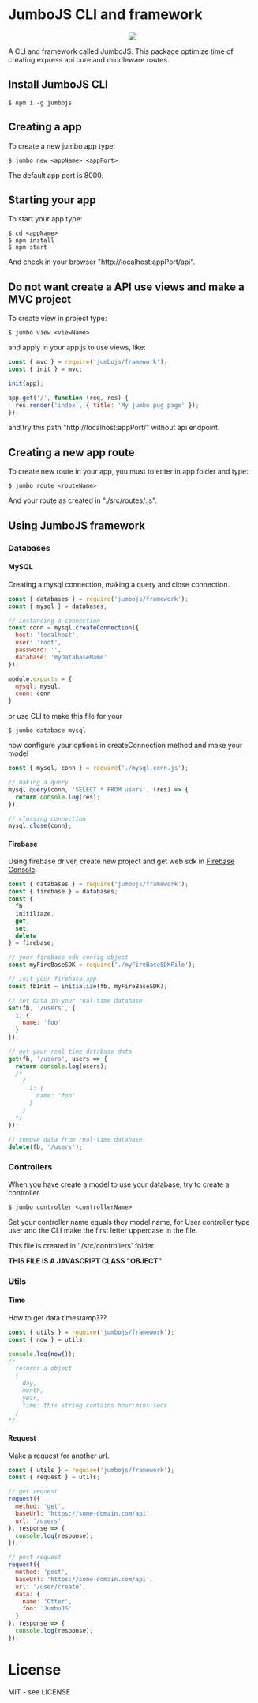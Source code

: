 # JumboJS CLI and framework

<div style="width: 100%; text-align: center;">
  <img src="https://images.emojiterra.com/google/android-10/128px/1f9a6.png" />
</div>

A CLI and framework called JumboJS.
This package optimize time of creating express api core and middleware routes.

## Install JumboJS CLI

```shell
$ npm i -g jumbojs
```

## Creating a app

To create a new jumbo app type:

```shell
$ jumbo new <appName> <appPort>
```

The default app port is 8000.

## Starting your app

To start your app type:

```shell
$ cd <appName>
$ npm install
$ npm start
```
And check in your browser "http://localhost:appPort/api".

## Do not want create a API use views and make a MVC project

To create view in project type:

```shell
$ jumbo view <viewName>
```

and apply in your app.js to use views, like:

```js
const { mvc } = require('jumbojs/framework');
const { init } = mvc;

init(app);

app.get('/', function (req, res) {
  res.render('index', { title: 'My jumbo pug page' });
});
```

and try this path "http://localhost:appPort/" without api endpoint.

## Creating a new app route

To create new route in your app, you must to enter in app folder and type:

```shell
$ jumbo route <routeName>
```

And your route as created in "./src/routes/<routeName>.js".

## Using JumboJS framework

### Databases

#### MySQL

Creating a mysql connection, making a query and close connection.

```js
const { databases } = require('jumbojs/framework');
const { mysql } = databases;

// instancing a connection
const conn = mysql.createConnection({
  host: 'localhost',
  user: 'root',
  password: '',
  database: 'myDatabaseName'
});

module.exports = {
  mysql: mysql,
  conn: conn
}
```

or use CLI to make this file for your

```shell
$ jumbo database mysql
```

now configure your options in createConnection method and make your model

```javascript
const { mysql, conn } = require('./mysql.conn.js');

// making a query
mysql.query(conn, 'SELECT * FROM users', (res) => {
  return console.log(res);
});

// clossing connection
mysql.close(conn);
```

#### Firebase

Using firebase driver, create new project and get web sdk in [Firebase Console](https://console.firebase.google.com/u/0/?hl=pt-br).

```javascript
const { databases } = require('jumbojs/framework');
const { firebase } = databases;
const {
  fb,
  initiliaze,
  get,
  set,
  delete
} = firebase;

// your firebase sdk config object
const myFireBaseSDK = require('./myFireBaseSDKFile');

// init your firebase app
const fbInit = initialize(fb, myFireBaseSDK);

// set data in your real-time database
set(fb, '/users', {
  1: {
    name: 'foo'
  }
});

// get your real-time database data
get(fb, '/users', users => {
  return console.log(users);
  /*
    {
      1: {
        name: 'foo'
      }
    }
  */
});

// remove data from real-time database
delete(fb, '/users');
```

### Controllers

When you have create a model to use your database, try to create a controller.

```shell
$ jumbo controller <controllerName>
```

Set your controller name equals they model name, for User controller type user and the CLI make the first letter uppercase in the file.

This file is created in './src/controllers' folder.

**THIS FILE IS A JAVASCRIPT CLASS "OBJECT"**

### Utils

#### Time

How to get data timestamp???

```javascript
const { utils } = require('jumbojs/framework');
const { now } = utils;

console.log(now());
/*
  returns a object
  {
    day,
    month,
    year,
    time: this string contains hour:mins:secs
  }
*/
```

#### Request

Make a request for another url.

```javascript
const { utils } = require('jumbojs/framework');
const { request } = utils;

// get request
request({
  method: 'get',
  baseUrl: 'https://some-domain.com/api',
  url: '/users'
}, response => {
  console.log(response);
});

// post request
request({
  method: 'post',
  baseUrl: 'https://some-domain.com/api',
  url: '/user/create',
  data: {
    name: 'Otter',
    foo: 'JumboJS'
  }
}, response => {
  console.log(response);
});
```

# License

MIT - see LICENSE


